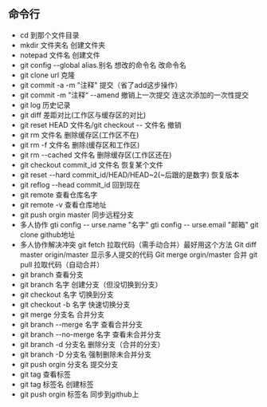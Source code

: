 ## 命令行
* cd 到那个文件目录
* mkdir 文件夹名 创建文件夹
* notepad 文件名 创建文件
* git config --global alias.别名 想改的命令名  改命令名
* git clone url  克隆
* git commit -a -m "注释"  提交（省了add这步操作）
* git commit -m "注释“ --amend 撤销上一次提交 连这次添加的一次性提交
* git log 历史记录
* git diff 差距对比(工作区与缓存区的对比)
* git reset HEAD 文件名/git checkout -- 文件名  撤销
* git rm 文件名  删除缓存区(工作区不在) 
* git rm -f 文件名  删除(缓存区和工作区)
* git rm --cached 文件名  删除缓存区(工作区还在)
* git checkout commit_id 文件名  恢复某个文件
* git reset --hard commit_id/HEAD/HEAD~2(~后跟的是数字) 恢复版本
* git reflog --head commit_id 回到现在
* git remote 查看仓库名字
* git remote -v 查看仓库地址
* git push orgin master 同步远程分支
* 多人协作
    gti config -- urse.name "名字"
    gti config -- urse.email "邮箱"
    git clone github地址 
* 多人协作解决冲突
    git fetch   拉取代码（需手动合并）最好用这个方法
        Git diff master origin/master   显示多人提交的代码
        Git merge  orgin/master 合并
    git pull    拉取代码（自动合并）
* git branch 查看分支
* git branch 名字 创建分支（但没切换到分支）
* git checkout 名字  切换到分支
* git checkout -b 名字  快速切换分支
* git merge 分支名 合并分支
* git branch --merge 名字  查看合并分支
* git branch --no-merge 名字  查看未合并分支
* git branch -d 分支名  删除分支（合并的分支）
* git branch -D 分支名  强制删除未合并分支
* git push orgin 分支名  提交分支
* git tag 查看标签
* git tag 标签名  创建标签
* git push orgin 标签名 同步到github上